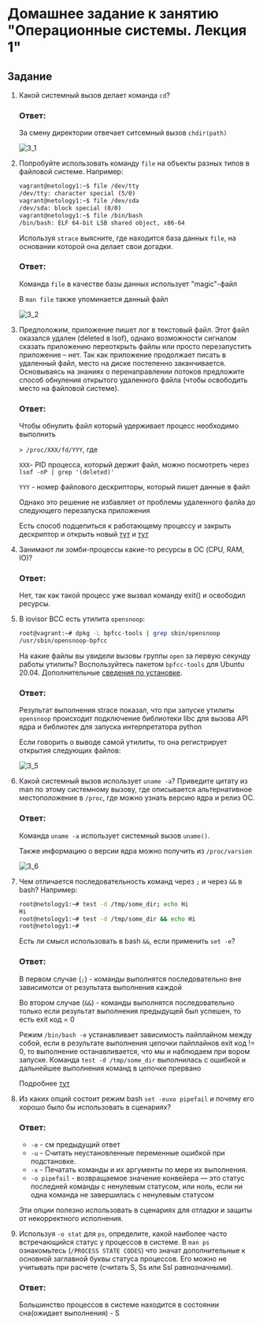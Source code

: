 # Домашнее задание к занятию "Операционные системы. Лекция 1"

## Задание

1. Какой системный вызов делает команда `cd`? 
 
    ### Ответ:
 
    За смену директории отвечает ситсемный вызов `chdir(path)`
    
    ![3_1](images/3_1.png)
    

2. Попробуйте использовать команду `file` на объекты разных типов в файловой системе. Например:
    ```bash
    vagrant@netology1:~$ file /dev/tty
    /dev/tty: character special (5/0)
    vagrant@netology1:~$ file /dev/sda
    /dev/sda: block special (8/0)
    vagrant@netology1:~$ file /bin/bash
    /bin/bash: ELF 64-bit LSB shared object, x86-64
    ```
    Используя `strace` выясните, где находится база данных `file`, на основании которой она делает свои догадки.

    ### Ответ:

    Команда `file` в качестве базы данных использует "magic"-файл
    
    В `man file` также упоминается данный файл

    ![3_2](images/3_2.png)

3. Предположим, приложение пишет лог в текстовый файл. Этот файл оказался удален (deleted в lsof), однако возможности сигналом сказать приложению переоткрыть файлы или просто перезапустить приложение – нет. Так как приложение продолжает писать в удаленный файл, место на диске постепенно заканчивается. Основываясь на знаниях о перенаправлении потоков предложите способ обнуления открытого удаленного файла (чтобы освободить место на файловой системе).

    ### Ответ:

    Чтобы обнулить файл который удерживает процесс необходимо выполнить

    `> /proc/XXX/fd/YYY`, где
    
    `XXX`- PID процесса, который держит файл, можно посмотреть через `lsof -nP | grep '(deleted)'`
    
    `YYY` - номер файлового дескрипторы, который пишет данные в файл

    Однако это решение не избавляет от проблемы удаленного фалйа до следующего перезапуска приложения

    Есть способ подцепиться к работающему процессу и закрыть дескриптор и открыть новый [тут](https://stackoverflow.com/questions/1323956/how-to-redirect-output-of-an-already-running-process) и [тут](https://stackoverflow.com/questions/593724/redirect-stderr-stdout-of-a-process-after-its-been-started-using-command-lin)


4. Занимают ли зомби-процессы какие-то ресурсы в ОС (CPU, RAM, IO)?

    ### Ответ:

    Нет, так как такой процесс уже вызвал команду exit() и освободил ресурсы.

5. В iovisor BCC есть утилита `opensnoop`:
    ```bash
    root@vagrant:~# dpkg -L bpfcc-tools | grep sbin/opensnoop
    /usr/sbin/opensnoop-bpfcc
    ```
    На какие файлы вы увидели вызовы группы `open` за первую секунду работы утилиты? Воспользуйтесь пакетом `bpfcc-tools` для Ubuntu 20.04. Дополнительные [сведения по установке](https://github.com/iovisor/bcc/blob/master/INSTALL.md).

    ### Ответ:

    Результат выполнения strace показал, что при запуске утилиты `opensnoop` происходит подключение библиотеки libc для вызова API ядра и библиотек для запуска интерпретатора python

    Если говорить о выводе самой утилиты, то она регистрирует открытия следующих файлов:

    ![3_5](images/3_5.png)


6. Какой системный вызов использует `uname -a`? Приведите цитату из man по этому системному вызову, где описывается альтернативное местоположение в `/proc`, где можно узнать версию ядра и релиз ОС.
 
    ### Ответ:
 
    Команда `uname -a` использует системный вызов `uname()`.

    Также информацию о версии ядра можно получить из `/proc/varsion`
    
    ![3_6](images/3_6.png)
7. Чем отличается последовательность команд через `;` и через `&&` в bash? Например:
    ```bash
    root@netology1:~# test -d /tmp/some_dir; echo Hi
    Hi
    root@netology1:~# test -d /tmp/some_dir && echo Hi
    root@netology1:~#
    ```
    Есть ли смысл использовать в bash `&&`, если применить `set -e`?

    ### Ответ:

    В первом случае (`;`) - команды выполнятся последовательно вне зависимотси от результата выполнения каждой

    Во втором случае (`&&`) - команды выполнятся последовательно только если результат выполнения предыдущей был успешен, то есть exit код = 0

    Режим `/bin/bash -e` устанавливает зависимость пайплайном между собой, если в результате выполнения цепочки пайплайнов exit код != 0, то выполнение останавливается, что мы и наблюдаем при вором запуске. Команда `test -d /tmp/some_dir` выполнилась с ошибкой и дальнейшее выполнения команд в цепочке прервано

    Подробнее [тут](https://stackoverflow.com/questions/9952177/whats-the-meaning-of-the-parameter-e-for-bash-shell-command-line)


8. Из каких опций состоит режим bash `set -euxo pipefail` и почему его хорошо было бы использовать в сценариях?

    ### Ответ:

    * `-e` - см предыдущий ответ
    * `-u` - Считать неустановленные переменные ошибкой при подстановке.
    * `-x` - Печатать команды и их аргументы по мере их выполнения.
    * `-o pipefail` - возвращаемое значение конвейера — это статус последней команды с ненулевым статусом, или ноль, если ни одна команда не завершилась с ненулевым статусом

    Эти опции полезно использовать в сценариях для отладки и защиты от некорректного исполнения.

9. Используя `-o stat` для `ps`, определите, какой наиболее часто встречающийся статус у процессов в системе. В `man ps` ознакомьтесь (`/PROCESS STATE CODES`) что значат дополнительные к основной заглавной буквы статуса процессов. Его можно не учитывать при расчете (считать S, Ss или Ssl равнозначными).

    ### Ответ:

    Большинство процессов в системе находится в состоянии сна(ожидает выполнения) - S